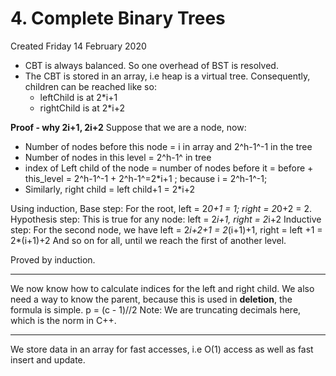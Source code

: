 # 4. Complete Binary Trees
Created Friday 14 February 2020

* CBT is always balanced. So one overhead of BST is resolved.
* The CBT is stored in an array, i.e heap is a virtual tree. Consequently, children can be reached like so:
	* leftChild is at 2*i+1
	* rightChild is at 2*i+2

**Proof - why 2i+1, 2i+2**
Suppose that we are a node, now:

* Number of nodes before this node = i in array and 2^h-1^-1 in the tree
* Number of nodes in this level = 2^h-1^ in tree
* index of Left child of the node = number of nodes before it = before + this_level = 2^h-1^-1 + 2^h-1^=2*i+1 ; because i = 2^h-1^-1;
* Similarly, right child = left child+1 = 2*i+2


Using induction,
Base step: For the root, left  = 2*0+1 = 1; right = 2*0+2 = 2.
Hypothesis step: This is true for any node: left = 2*i+1, right = 2*i+2
Inductive step: For the second node, we have left = 2*i+2+1 = 2*(i+1)+1, right = left +1 = 2*(i+1)+2
And so on for all, until we reach the first of another level.

Proved by induction.

*****

We now know how to calculate indices for the left and right child. We also need a way to know the parent, because this is used in **deletion**, the formula is simple.
p = (c - 1)//2
Note: We are truncating decimals here, which is the norm in C++.

*****

We store data in an array for fast accesses, i.e O(1) access as well as fast insert and update.

